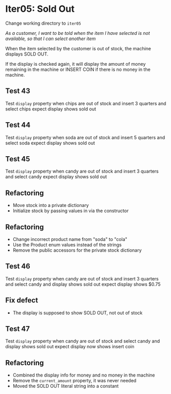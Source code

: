 # Iter05: Sold Out

Change working directory to `iter05`

_As a customer,_
_I want to be told when the item I have selected is not available,_
_so that I can select another item_

When the item selected by the customer is out of stock, the machine displays SOLD OUT.

If the display is checked again, it will display the amount of money remaining in the machine or INSERT COIN if there is no money in the machine.

## Test 43

Test `display` property
when chips are out of stock
and insert 3 quarters
and select chips
expect display shows sold out

## Test 44

Test `display` property
when soda are out of stock
and insert 5 quarters
and select soda
expect display shows sold out

## Test 45

Test `display` property
when candy are out of stock
and insert 3 quarters
and select candy
expect display shows sold out

## Refactoring

- Move stock into a private dictionary
- Initialize stock by passing values in via the constructor

## Refactoring

- Change incorrect product name from "soda" to "cola"
- Use the Product enum values instead of the strings
- Remove the public accessors for the private stock dictionary

## Test 46

Test `display` property
when candy are out of stock
and insert 3 quarters
and select candy
and display shows sold out
expect display shows $0.75

## Fix defect

- The display is supposed to show SOLD OUT, not out of stock

## Test 47

Test `display` property
when candy are out of stock
and select candy
and display shows sold out
expect display now shows insert coin

## Refactoring

- Combined the display info for money and no money in the machine
- Remove the `current_amount` property, it was never needed
- Moved the SOLD OUT literal string into a constant


